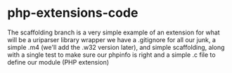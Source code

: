 php-extensions-code
===================

The scaffolding branch is a very simple example of an extension for what will be a uriparser library wrapper
we have a .gitignore for all our junk, a simple .m4 (we'll add the .w32 version later), and simple scaffolding, along
with a single test to make sure our phpinfo is right and a simple .c file to define our module (PHP extension)